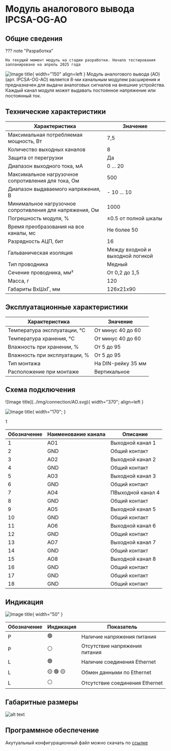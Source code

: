 # Модуль аналогового вывода IPCSA-OG-AO

## Общие сведения

??? note "Разработка"

    На текущий момент модуль на стадии разработки. Начало тестирования запланировано на апрель 2025 года
<div class="grid cards" markdown>

<div class="grid cards" markdown>

![Image title](../img/modules/AITR.png){ width="150" align=left  }
Модуль аналогового вывода (AO) (арт. IPCSA-OG-AO) является 8-ми канальным модулем расширения и предназначен для выдачи аналоговых сигналов на внешние устройства.  
Каждый канал модуля может выдавать постоянное напряжение или постоянный ток.

</div>

## Технические характеристики 

| Характеристика                          | Значение                          |
|-----------------------------------------|-----------------------------------|
| Максимальная потребляемая мощность, Вт  | 7,5                               |
| Количество выходных каналов             | 8                                 |
| Защита от перегрузки                    | Да                                |
| Диапазон выходного тока, мА             | 0 ... 20                          |
| Максимальное нагрузочное сопротивления для тока, Ом | 500                   |
| Диапазон выдаваемого напряжения, В      | - 10 ... 10                       |
| Минимальное нагрузочное сопротивления для напряжения, Ом| 1000              |  
| Погрешность модуля, %                   | ±0.5 от полной шкалы              |
| Время преобразования на все каналы, мс  |	Не более 50                       |
| Разрядность АЦП, бит                    |	16                                |
| Гальваническая изоляция                 | Между входной и выходной логикой  |
| Тип проводника                          | Медный                            |
| Сечение проводника, мм²                 | От 0,2 до 1,5                     |
| Масса, г                                | 120                               |
| Габариты ВхШхГ, мм                      | 126х21х90                         |

## Эксплуатационные характеристики
| Характеристика	| Значение |
| - | - |
| Температура эксплуатации, °С |	От минус 40 до 60 |
| Температура хранения, °С |	От минус 40 до 60 |
| Влажность при хранении, %	| От 5 до 95 |
| Влажность при эксплуатации, % |	От 5 до 95 |
| Тип монтажа |	На DIN-рейку 35 мм |
| Расположение при монтаже | Вертикальное |

## Схема подключения

<div class="grid cards" markdown>
![Image title](../img/connection/AO.svg){ width="370"; align=left  }

![Image title](../img/connection/connector_18pin.png){ width="170";  }
</div>

1

| Обозначение | Наименование канала | Описание          |
|-------------|---------------------|-------------------|
| 1           | AO1                 | Выходной канал 1  |
| 2           | GND                 | Общий контакт     |
| 3           | AO2                 | Выходной канал 2  |
| 4           | GND                 | Общий контакт     |
| 5           | AO3                 | Выходной канал 3  |
| 6           | GND                 | Общий контакт     |
| 7           | AO4                 | ПВыходной канал 4 |
| 8           | GND                 | Общий контакт     |
| 9           | AO5                 | Выходной канал 5  |
| 10          | GND                 | Общий контакт     |
| 11          | AO6                 | Выходной канал 6  |
| 12          | GND                 | Общий контакт     |
| 13          | AO7                 | Выходной канал 7  |
| 14          | GND                 | Общий контакт     |
| 15          | AO8                 | Выходной канал 8  |
| 16          | GND                 | Общий контакт     |
| 17          | GND                 | Общий контакт     |
| 18          | GND                 | Общий контакт     |

## Индикация
![Image title](../img/identification/2_leds.png){ width="50" }


| Обозначение | Индикация | Показатель |
|------------------|----------------------|---------------------------------------|
| P | :green_circle:| Наличие напряжения питания |
| P | :white_circle:| Отсутствие напряжения питания |
| L | :green_circle:| Наличие соединения Ethernet |
| L | :yellow_circle: :green_circle: :yellow_circle: | Обмен данными по Ethernet |
| L | :white_circle:| Отсутствие соединения Ethernet|

## Габаритные размеры
![alt text](../img/dimensions.png)

## Программное обеспечение
Акутуальный конфигурационный файл можно скачать по 
<a href="../../downloads/ipcsa_modules_config.xml" download>ссылке</a>







